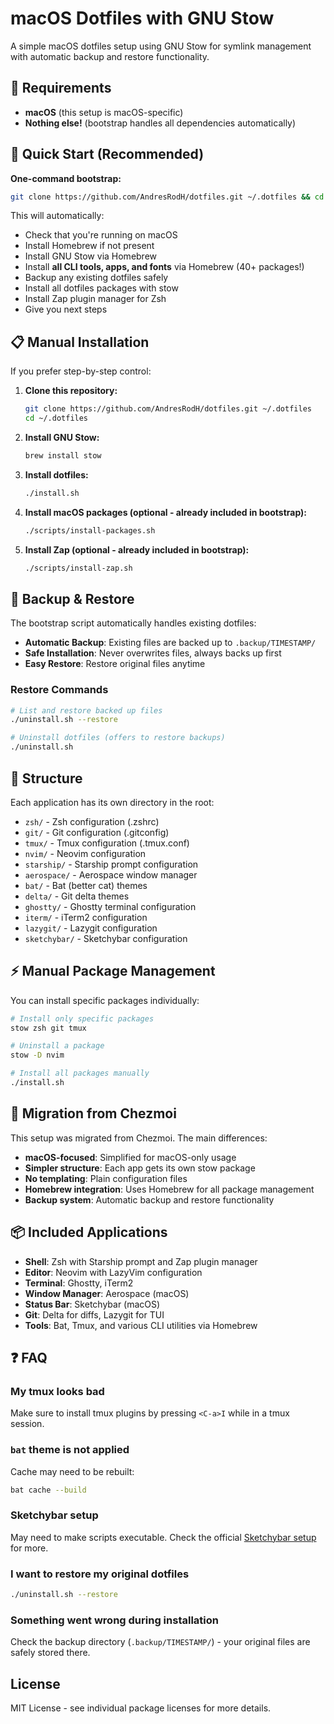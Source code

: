 # macOS Dotfiles with GNU Stow

A simple macOS dotfiles setup using GNU Stow for symlink management with automatic backup and restore functionality.

## 🍎 Requirements

- **macOS** (this setup is macOS-specific)
- **Nothing else!** (bootstrap handles all dependencies automatically)

## 🚀 Quick Start (Recommended)

**One-command bootstrap:**
```bash
git clone https://github.com/AndresRodH/dotfiles.git ~/.dotfiles && cd ~/.dotfiles && ./bootstrap.sh
```

This will automatically:
- Check that you're running on macOS
- Install Homebrew if not present
- Install GNU Stow via Homebrew
- Install **all CLI tools, apps, and fonts** via Homebrew (40+ packages!)
- Backup any existing dotfiles safely
- Install all dotfiles packages with stow
- Install Zap plugin manager for Zsh
- Give you next steps

## 📋 Manual Installation

If you prefer step-by-step control:

1. **Clone this repository:**
   ```bash
   git clone https://github.com/AndresRodH/dotfiles.git ~/.dotfiles
   cd ~/.dotfiles
   ```

2. **Install GNU Stow:**
   ```bash
   brew install stow
   ```

3. **Install dotfiles:**
   ```bash
   ./install.sh
   ```

4. **Install macOS packages (optional - already included in bootstrap):**
   ```bash
   ./scripts/install-packages.sh
   ```

5. **Install Zap (optional - already included in bootstrap):**
   ```bash
   ./scripts/install-zap.sh
   ```

## 🔄 Backup & Restore

The bootstrap script automatically handles existing dotfiles:

- **Automatic Backup**: Existing files are backed up to `.backup/TIMESTAMP/`
- **Safe Installation**: Never overwrites files, always backs up first
- **Easy Restore**: Restore original files anytime

### Restore Commands
```bash
# List and restore backed up files
./uninstall.sh --restore

# Uninstall dotfiles (offers to restore backups)
./uninstall.sh
```

## 📁 Structure

Each application has its own directory in the root:

- `zsh/` - Zsh configuration (.zshrc)
- `git/` - Git configuration (.gitconfig)
- `tmux/` - Tmux configuration (.tmux.conf)
- `nvim/` - Neovim configuration
- `starship/` - Starship prompt configuration
- `aerospace/` - Aerospace window manager
- `bat/` - Bat (better cat) themes
- `delta/` - Git delta themes
- `ghostty/` - Ghostty terminal configuration
- `iterm/` - iTerm2 configuration
- `lazygit/` - Lazygit configuration
- `sketchybar/` - Sketchybar configuration

## ⚡ Manual Package Management

You can install specific packages individually:

```bash
# Install only specific packages  
stow zsh git tmux

# Uninstall a package
stow -D nvim

# Install all packages manually
./install.sh
```

## 🔧 Migration from Chezmoi

This setup was migrated from Chezmoi. The main differences:

- **macOS-focused**: Simplified for macOS-only usage
- **Simpler structure**: Each app gets its own stow package
- **No templating**: Plain configuration files
- **Homebrew integration**: Uses Homebrew for all package management
- **Backup system**: Automatic backup and restore functionality

## 📦 Included Applications

- **Shell**: Zsh with Starship prompt and Zap plugin manager
- **Editor**: Neovim with LazyVim configuration
- **Terminal**: Ghostty, iTerm2
- **Window Manager**: Aerospace (macOS)
- **Status Bar**: Sketchybar (macOS)
- **Git**: Delta for diffs, Lazygit for TUI
- **Tools**: Bat, Tmux, and various CLI utilities via Homebrew

## ❓ FAQ

### My tmux looks bad

Make sure to install tmux plugins by pressing `<C-a>I` while in a tmux session.

### `bat` theme is not applied

Cache may need to be rebuilt:

```bash
bat cache --build
```

### Sketchybar setup

May need to make scripts executable. Check the official [Sketchybar setup](https://felixkratz.github.io/SketchyBar/setup) for more.

### I want to restore my original dotfiles

```bash
./uninstall.sh --restore
```

### Something went wrong during installation

Check the backup directory (`.backup/TIMESTAMP/`) - your original files are safely stored there.

## License

MIT License - see individual package licenses for more details.
